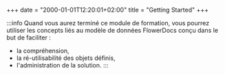 +++
date = "2000-01-01T12:20:01+02:00"
title = "Getting Started"
+++

:::info
Quand vous aurez terminé ce module de formation, vous pourrez utiliser les concepts liés au modèle de données FlowerDocs conçu dans le but de faciliter : 

* la compréhension,
* la ré-utilisabilité des objets définis,
* l'administration de la solution.
:::


